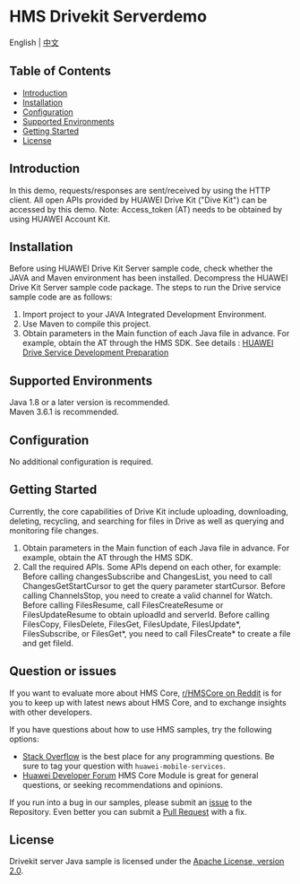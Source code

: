 # HMS Drivekit Serverdemo
English | [中文](https://github.com/HMS-Core/hms-drive-serverdemo/blob/master/README_ZH.md)
## Table of Contents

 * [Introduction](#introduction)
 * [Installation](#installation)
 * [Configuration ](#configuration )
 * [Supported Environments](#supported-environments)
 * [Getting Started](#getting-started)
 * [License](#license)


## Introduction

In this demo, requests/responses are sent/received by using the HTTP client. All open APIs provided by HUAWEI Drive Kit ("Dive Kit") can be accessed by this demo. 
Note: Access_token (AT) needs to be obtained by using HUAWEI Account Kit.

## Installation
Before using HUAWEI Drive Kit Server sample code, check whether the JAVA and Maven environment has been installed.
Decompress the HUAWEI Drive Kit Server sample code package.
The steps to run the Drive service sample code are as follows:
1. Import project to your JAVA Integrated Development Environment.
2. Use Maven to compile this project. 
3. Obtain parameters in the Main function of each Java file in advance. For example, obtain the AT through the HMS SDK.
See details : [HUAWEI Drive Service Development Preparation](https://developer.huawei.com/consumer/en/doc/development/HMSCore-Guides/server-dev-0000001050039664)


## Supported Environments 
Java 1.8 or a later version is recommended.  
Maven 3.6.1 is recommended.


## Configuration 
No additional configuration is required.

## Getting Started 
Currently, the core capabilities of Drive Kit include uploading, downloading, deleting, recycling, and searching for files in Drive as well as querying and monitoring file changes.
1. Obtain parameters in the Main function of each Java file in advance. For example, obtain the AT through the HMS SDK.
2. Call the required APIs. Some APIs depend on each other, for example:
Before calling changesSubscribe and ChangesList, you need to call ChangesGetStartCursor to get the query parameter startCursor.
Before calling ChannelsStop, you need to create a valid channel for Watch.
Before calling FilesResume, call FilesCreateResume or FilesUpdateResume to obtain uploadId and serverId.
Before calling FilesCopy, FilesDelete, FilesGet, FilesUpdate, FilesUpdate*, FilesSubscribe, or FilesGet*, you need to call FilesCreate* to create a file and get fileId.

## Question or issues
If you want to evaluate more about HMS Core,
[r/HMSCore on Reddit](https://www.reddit.com/r/HuaweiDevelopers/
) is for you to keep up with latest news about HMS Core, and to exchange insights with other developers.

If you have questions about how to use HMS samples, try the following options:
- [Stack Overflow](https://stackoverflow.com/questions/tagged/huawei-mobile-services) is the best place for any programming questions. Be sure to tag your question with 
`huawei-mobile-services`.
- [Huawei Developer Forum](https://forums.developer.huawei.com/forumPortal/en/home?fid=0101187876626530001) HMS Core Module is great for general questions, or seeking recommendations and opinions.

If you run into a bug in our samples, please submit an [issue](https://github.com/HMS-Core/hms-drive-serverdemo/issues) to the Repository. Even better you can submit a [Pull Request](https://github.com/HMS-Core/hms-drive-serverdemo/pulls) with a fix.

##  License
Drivekit server Java sample is licensed under the [Apache License, version 2.0](http://www.apache.org/licenses/LICENSE-2.0).
